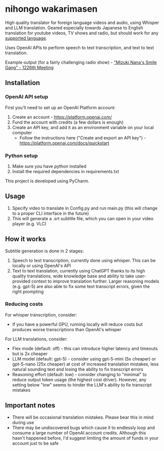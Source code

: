 # nihongo wakarimasen

High quality translator for foreign language videos and audio, using Whisper and LLM translation. Geared especially towards Japanese to English translation for youtube videos, TV shows and radio, but should work for any [supported language](https://github.com/openai/whisper#available-models-and-languages).

Uses OpenAI APIs to perform speech to text transcription, and text to text translation.

Example output (for a fairly challenging radio show) - ["Mizuki Nana's Smile Gang" - 1226th Meeting](https://youtu.be/n8Vh4KrpgHU)

## Installation

### OpenAI API setup

First you'll need to set up an OpenAI Platform account:
1. Create an account - https://platform.openai.com/
2. Fund the account with credits (a few dollars is enough)
3. Create an API key, and add it as an environment variable on your local computer
   - Follow the instructions here ("Create and export an API key") - https://platform.openai.com/docs/quickstart

### Python setup

1. Make sure you have python installed
2. Install the required dependencies in requirements.txt

This project is developed using PyCharm.

## Usage

1. Specify video to translate in Config.py and run main.py (this will change to a proper CLI interface in the future)
2. This will generate a .srt subtitle file, which you can open in your video player (e.g. VLC)

## How it works

Subtitle generation is done in 2 stages:
1. Speech to text transcription, currently done using whisper. This can be locally or using OpenAI's API
2. Text to text translation, currently using ChatGPT thanks to its high quality translations, wide knowledge base and ability to take user-provided context to improve translation further. Larger reasoning models (e.g. gpt-5) are also able to fix some text transcript errors, given the right prompting

### Reducing costs
For whisper transcription, consider:
- If you have a powerful GPU, running locally will reduce costs but produces worse transcriptions than OpenAI's whisper

For LLM translations, consider:
- Flex mode (default: off) - this can introduce higher latency and timeouts but is 2x cheaper
- LLM model (default: gpt-5) - consider using gpt-5-mini (5x cheaper) or gpt-5-nano (25x cheaper) at cost of increased translation mistakes, less natural sounding text and losing the ability to fix transcript errors
- Reasoning effort (default: low) - consider changing to "minimal" to reduce output token usage (the highest cost driver). However, any setting below "low" seems to hinder the LLM's ability to fix transcript mistakes

## Important notes

- There will be occasional translation mistakes. Please bear this in mind during use
- There may be undiscovered bugs which cause it to endlessly loop and consume a large number of OpenAI account credits. Although this hasn't happened before, I'd suggest limiting the amount of funds in your account just to be safe